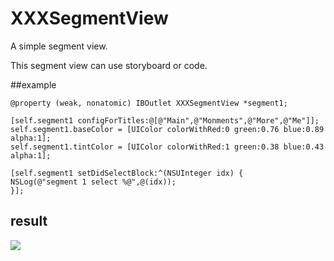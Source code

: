 # XXXSegmentView
A simple segment view.

This segment view can use storyboard or code.

##example 

```
@property (weak, nonatomic) IBOutlet XXXSegmentView *segment1;

[self.segment1 configForTitles:@[@"Main",@"Monments",@"More",@"Me"]];
self.segment1.baseColor = [UIColor colorWithRed:0 green:0.76 blue:0.89 alpha:1];
self.segment1.tintColor = [UIColor colorWithRed:1 green:0.38 blue:0.43 alpha:1];

[self.segment1 setDidSelectBlock:^(NSUInteger idx) {
NSLog(@"segment 1 select %@",@(idx));
}];
```

## result

![](https://raw.githubusercontent.com/zsy78191/XXXSegmentView/master/XXXSementView.gif)

